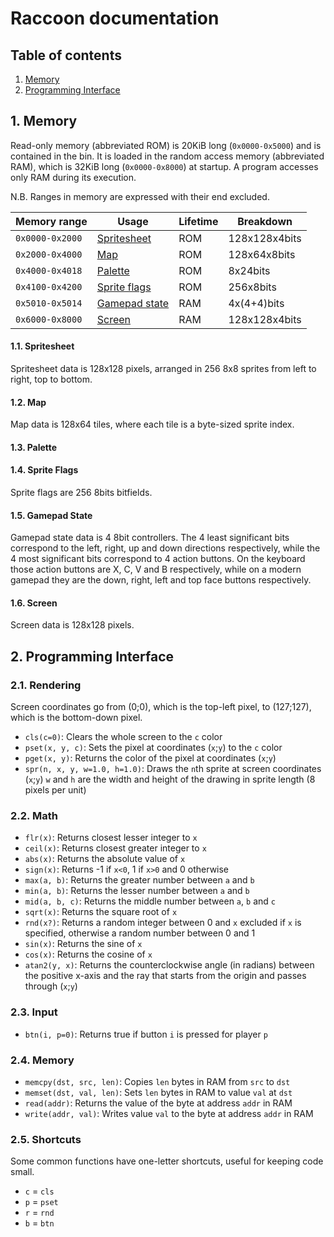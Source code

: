 # Raccoon documentation

## Table of contents
1. [Memory](#1-memory)
2. [Programming Interface](#2-programming-interface)

## 1. Memory

Read-only memory (abbreviated ROM) is 20KiB long (`0x0000-0x5000`) and is contained in the bin. It is loaded in the random access memory (abbreviated RAM), which is 32KiB long (`0x0000-0x8000`) at startup. A program accesses only RAM during its execution.

N.B. Ranges in memory are expressed with their end excluded. 

| Memory range | Usage | Lifetime | Breakdown
| --- | --- | --- | ---
| `0x0000-0x2000` | [Spritesheet](#11-spritesheet) | ROM | 128x128x4bits
| `0x2000-0x4000` | [Map](#12-map) | ROM | 128x64x8bits
| `0x4000-0x4018` | [Palette](#13-palette) | ROM | 8x24bits
| `0x4100-0x4200` | [Sprite flags](#14-sprite-flags) | ROM | 256x8bits
| `0x5010-0x5014` | [Gamepad state](#15-gamepad-state) | RAM | 4x(4+4)bits
| `0x6000-0x8000` | [Screen](#16-screen) | RAM | 128x128x4bits

#### 1.1. Spritesheet

Spritesheet data is 128x128 pixels, arranged in 256 8x8 sprites from left to right, top to bottom.

#### 1.2. Map

Map data is 128x64 tiles, where each tile is a byte-sized sprite index.

#### 1.3. Palette

#### 1.4. Sprite Flags

Sprite flags are 256 8bits bitfields.

#### 1.5. Gamepad State

Gamepad state data is 4 8bit controllers. The 4 least significant bits correspond to the left, right, up and down directions respectively, while the 4 most significant bits correspond to 4 action buttons. On the keyboard those action buttons are X, C, V and B respectively, while on a modern gamepad they are the down, right, left and top face buttons respectively.

#### 1.6. Screen

Screen data is 128x128 pixels.

## 2. Programming Interface

### 2.1. Rendering

Screen coordinates go from (0;0), which is the top-left pixel, to (127;127), which is the bottom-down pixel.

- `cls(c=0)`: Clears the whole screen to the `c` color
- `pset(x, y, c)`: Sets the pixel at coordinates (`x`;`y`) to the `c` color
- `pget(x, y)`: Returns the color of the pixel at coordinates (`x`;`y`)
- `spr(n, x, y, w=1.0, h=1.0)`: Draws the `n`th sprite at screen coordinates (`x`;`y`) `w` and `h` are the width and height of the drawing in sprite length (8 pixels per unit)

### 2.2. Math

- `flr(x)`: Returns closest lesser integer to `x`
- `ceil(x)`: Returns closest greater integer to `x`
- `abs(x)`: Returns the absolute value of `x`
- `sign(x)`: Returns -1 if `x<0`, 1 if `x>0` and 0 otherwise
- `max(a, b)`: Returns the greater number between `a` and `b`
- `min(a, b)`: Returns the lesser number between `a` and `b`
- `mid(a, b, c)`: Returns the middle number between `a`, `b` and `c`
- `sqrt(x)`: Returns the square root of `x`
- `rnd(x?)`: Returns a random integer between 0 and `x` excluded if `x` is specified, otherwise a random number between 0 and 1
- `sin(x)`: Returns the sine of `x`
- `cos(x)`: Returns the cosine of `x`
- `atan2(y, x)`: Returns the counterclockwise angle (in radians) between the positive x-axis and the ray that starts from the origin and passes through (`x`;`y`)

### 2.3. Input

- `btn(i, p=0)`: Returns true if button `i` is pressed for player `p`

### 2.4. Memory

- `memcpy(dst, src, len)`: Copies `len` bytes in RAM from `src` to `dst`
- `memset(dst, val, len)`: Sets `len` bytes in RAM to value `val` at `dst`
- `read(addr)`: Returns the value of the byte at address `addr` in RAM
- `write(addr, val)`: Writes value `val` to the byte at address `addr` in RAM

### 2.5. Shortcuts

Some common functions have one-letter shortcuts, useful for keeping code small.

- `c` = `cls`
- `p` = `pset`
- `r` = `rnd`
- `b` = `btn`
